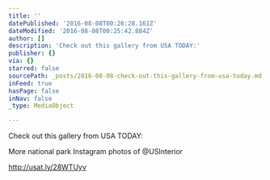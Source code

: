 ```yaml
---
title: ''
datePublished: '2016-08-08T00:26:28.161Z'
dateModified: '2016-08-08T00:25:42.884Z'
author: []
description: 'Check out this gallery from USA TODAY:'
publisher: {}
via: {}
starred: false
sourcePath: _posts/2016-08-08-check-out-this-gallery-from-usa-today.md
inFeed: true
hasPage: false
inNav: false
_type: MediaObject

---
```

Check out this gallery from USA TODAY:

More national park Instagram photos of @USInterior

http://usat.ly/28WTUyv